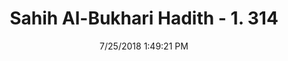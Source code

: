 ---
title        : "Sahih Al-Bukhari Hadith - 1. 314"
date         : 7/25/2018 1:49:21 PM
draft        : false
type         : "hadith"
layout       : "hadith"
BookCode     : "SHB"
VolumeNumber : "1"
HadithNumber : "314"
categories  :  ["Menses-Undoing the hair when taking the bath"]
tags  :  ["Aisha"]
---